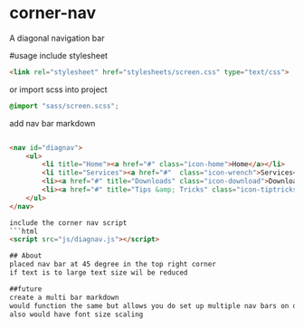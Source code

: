# corner-nav
A diagonal navigation bar

#usage
include stylesheet
```html
<link rel="stylesheet" href="stylesheets/screen.css" type="text/css">
```
or import scss into project
```scss
@import "sass/screen.scss";
```

add nav bar markdown
```html

<nav id="diagnav">
    <ul>
        <li title="Home"><a href="#" class="icon-home">Home</a></li>
        <li title="Services"><a href="#"  class="icon-wrench">Services</a></li>
        <li><a href="#" title="Downloads" class="icon-download">Downloads</a></li>
        <li><a href="#" title="Tips &amp; Tricks" class="icon-tiptricks">Tips &amp;<br>Tricks</a></li>
    </ul>
</nav>

include the corner nav script
```html
<script src="js/diagnav.js"></script>

## About
placed nav bar at 45 degree in the top right corner
if text is to large text size wil be reduced

##future
create a multi bar markdown 
would function the same but allows you do set up multiple nav bars on different buttons or the same one.
also would have font size scaling
